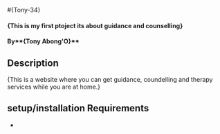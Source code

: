 #{Tony-34}
#### {This is my first ptoject its about guidance and counselling}  
#### By**{Tony Abong'O}**
## Description
{This is a website where you can get guidance, coundelling and therapy services while you are at home.}
## setup/installation Requirements
*